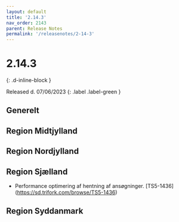 ```yaml
---
layout: default
title: '2.14.3'
nav_order: 2143
parent: Release Notes
permalink: '/releasenotes/2-14-3'
---
```


# 2.14.3
{: .d-inline-block }

Released d. 07/06/2023
{: .label .label-green }

## Generelt

## Region Midtjylland

## Region Nordjylland

## Region Sjælland
- Performance optimering af hentning af ansøgninger. [TS5-1436] (https://sd.trifork.com/browse/TS5-1436)

## Region Syddanmark
